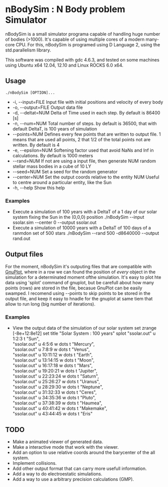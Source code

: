 # nBodySim : N Body problem Simulator

nBodySim is a small simulator programa capable of handling huge number of bodies (>1000). It's capable of using multiple cores of a modern many-core CPU. For this, nBodySim is programed using D Language 2, using the std.parallelism library.

This software was compiled with gdc 4.6.3, and tested on some machines using Ubuntu x64 12.04, 12.10 and Linux ROCKS 6.0 x64.

## Usage
    ./nBodySim [OPTION]...
- -i, --input=FILE                  Input file with initial positions and velocity
                                    of every body
- -o, --output=FILE                 Output data file
- -d, --deltat=NUM                  Delta of Time used in each step. By default is
                                    86400 [s]
- -n, --num=NUM                     Total number of steps. by default is 36500, that
                                    with default DeltaT, is 100 years of simulation
- --points=NUM                      Defines every few points that are written to
                                    output file. 1 means that are used all points, 2
                                    that 1/2 of the total points not are written. By
                                    default is 4
- -e, --epsilon=NUM                 Softening factor used that avoid NaNs and Inf in
                                    calculations. By default is 1000 meters
- --rand=NUM                        If not are using a input file, then generate NUM
                                    random stellar mass bodies in a cube of 10 LY
- --seed=NUM                        Set a seed for the random generator
- --center=NUM                      Set the output coords relative to the entity NUM
                                    Useful to centre around a particular entity,
                                    like the Sun
- -h, --help                        Show this help

### Examples
- Execute a simulation of 100 years with a DeltaT of a 1 day of our solar system fixing the Sun in the (0,0,0) position
        ./nBodySim --input ssolar.sim --center 0 --output ssolar.out
- Execute a simulation of 10000 years with a DeltaT of 100 days of a ranmdon set of 500 stars
        ./nBodySim --rand 500 -d8640000 --output rand.out

## Output files
For the moment, nBodySim it's outputing files that are compatible with [GnuPlot](http://www.gnuplot.info/), where in a row we can found the position of *every* object in the simulation for a determinated moment ofthe simulation.
It's easy to plot hte data using 'splot' command of gnuplot, but be carefull about how many points (rows) are stored in the file, becasue GnuPlot can be easily swamped. I recomend using --points to skip points to be stored in the output file, and keep it easy to hnadle for the gnuplot at same tiem that allow to run long (big number of iterations).
### Examples
- View the output data of the simulation of our solar system
        set zrange [-8e+12:8e12]
        set title "Solar System : 100 years"
        splot "ssolar.out" u 1:2:3 t "Sun", \
        "ssolar.out" u 4:5:6 w dots t "Mercury", \
        "ssolar.out" u 7:8:9 w dots t "Venus", \
        "ssolar.out" u 10:11:12 w dots t "Earth", \
        "ssolar.out" u 13:14:15 w dots t "Moon", \
        "ssolar.out" u 16:17:18 w dots t "Mars", \
        "ssolar.out" u 19:20:21 w dots t "Jupiter", \
        "ssolar.out" u 22:23:24 w dots t "Saturn", \
        "ssolar.out" u 25:26:27 w dots t "Uranus", \
        "ssolar.out" u 28:29:30 w dots t "Neptune", \
        "ssolar.out" u 31:32:33 w dots t "Ceres", \
        "ssolar.out" u 34:35:36 w dots t "Pluto", \
        "ssolar.out" u 37:38:39 w dots t "Haumea", \
        "ssolar.out" u 40:41:42 w dots t "Makemake", \
        "ssolar.out" u 43:44:45 w dots t "Eris"


## TODO

- Make a animated viewer of generated data.
- Make a interactive mode that work with the viewer.
- Add an option to use relative coords around the barycenter of the all system.
- Implement collisions.
- Add other output format that can carry more usefull information.
- Add a way to do electroestatic simulations.
- Add a way to use a arbitrary precision calculations (GMP).

